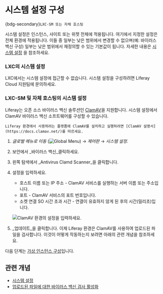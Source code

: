 # 시스템 설정 구성

{bdg-secondary}`LXC-SM 또는 자체 호스팅`

시스템 설정은 인스턴스, 사이트 또는 위젯 전체에 적용됩니다. 여기에서 지정한 설정은 전체 환경에 적용됩니다. 이들 중 일부는 낮은 범위에서 변경할 수 없으며(예: 바이러스 백신 구성) 일부는 낮은 범위에서 재정의할 수 있는 기본값이 됩니다. 자세한 내용은 [시스템 설정](https://learn.liferay.com/en/w/dxp/system-administration/configuring-liferay/system-settings) 을 참조하세요.

### LXC의 시스템 설정

LXC에서는 시스템 설정에 접근할 수 없습니다. 시스템 설정을 구성하려면 Liferay Cloud 지원팀에 문의하세요.

### LXC-SM 및 자체 호스팅의 시스템 설정

Liferay는 오픈 소스 바이러스 백신 솔루션인 [ClamAV](https://www.clamav.net/)을 지원합니다. 시스템 설정에서 ClamAV 바이러스 백신 소프트웨어를 구성할 수 있습니다.

```{note}
Liferay 환경에서 사용하려는 플랫폼에 ClamAV를 설치하고 실행하려면 [ClamAV 설명서](https://docs.clamav.net/)를 따르세요.
```

1. _글로벌 메뉴로 이동_ (![Global Menu](../../images/icon-applications-menu.png)) &rarr; _제어판_ &rarr; _시스템 설정_.

1. 보안에서 _바이러스 백신_클릭하세요.

1. 왼쪽 탐색에서 _Antivirus Clamd Scanner_을 클릭합니다.

1. 설정을 입력하세요.

   * 호스트 이름 또는 IP 주소 - ClamAV 서비스를 실행하는 서버 이름 또는 주소입니다.
   * 포트 - ClamAV 서비스의 포트 번호입니다.
   * 소켓 연결 SO 시간 초과 시간 - 연결이 유효하지 않게 된 후의 시간(밀리초)입니다.

   ![ClamAV 환경의 설정을 입력하세요.](./configuring-system-settings/images/01.png)

1. _업데이트_을 클릭합니다. 이제 Liferay 환경은 ClamAV를 사용하여 업로드된 파일을 검사합니다. 이것이 어떻게 작동하는지 보려면 아래의 관련 개념을 참조하세요.

다음 단계는 [가상 인스턴스 구성](./configuring-virtual-instances.md)입니다.

## 관련 개념

- [시스템 설정](https://learn.liferay.com/en/w/dxp/system-administration/configuring-liferay/system-settings)
- [업로드된 파일에 대한 바이러스 백신 검사 활성화](https://learn.liferay.com/en/w/dxp/system-administration/file-storage/enabling-antivirus-scanning-for-uploaded-files)
